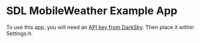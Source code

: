 # SDL MobileWeather Example App

To use this app, you will need an [API key from DarkSky](https://darksky.net/dev). Then place it within Settings.h.
